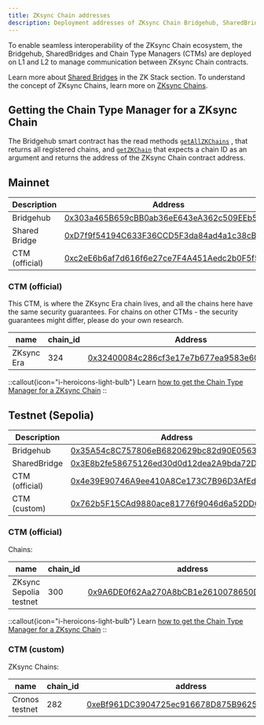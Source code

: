 ```yaml
---
title: ZKsync Chain addresses
description: Deployment addresses of ZKsync Chain Bridgehub, SharedBridge, and CTMs.
---
```


To enable seamless interoperability of the ZKsync Chain ecosystem,
the Bridgehub, SharedBridges and Chain Type Managers (CTMs) are deployed on L1 and L2 to
manage communication between ZKsync Chain contracts.

Learn more about [Shared Bridges](/zksync-protocol/contracts/l1-contracts/shared-bridges) in the ZK Stack section.
To understand the concept of ZKsync Chains, learn more on [ZKsync Chains](/zk-stack/zk-chains).

## Getting the Chain Type Manager for a ZKsync Chain

The Bridgehub smart contract has the read methods [`getAllZKChains`](https://github.com/matter-labs/era-contracts/blob/3d9fd025516ddaa3e259d9e2e9d572620f05786b/l1-contracts/contracts/bridgehub/Bridgehub.sol#L422)
, that returns all registered chains, and [`getZKChain`](https://github.com/matter-labs/era-contracts/blob/3d9fd025516ddaa3e259d9e2e9d572620f05786b/l1-contracts/contracts/bridgehub/Bridgehub.sol#L439)
that expects a chain ID as an argument and returns the address of the ZKsync Chain contract address.

## Mainnet

| Description    | Address |
| -------------- | ------- |
| Bridgehub      | [0x303a465B659cBB0ab36eE643eA362c509EEb5213](https://etherscan.io/address/0x303a465B659cBB0ab36eE643eA362c509EEb5213) |
| Shared Bridge  | [0xD7f9f54194C633F36CCD5F3da84ad4a1c38cB2cB](https://etherscan.io/address/0xD7f9f54194C633F36CCD5F3da84ad4a1c38cB2cB) |
| CTM (official) | [0xc2eE6b6af7d616f6e27ce7F4A451Aedc2b0F5f5C](https://etherscan.io/address/0xc2eE6b6af7d616f6e27ce7F4A451Aedc2b0F5f5C) |

### CTM (official)

This CTM, is where the ZKsync Era chain lives, and all the chains here have the same security guarantees.
For chains on other CTMs - the security guarantees might differ, please do your own research.

| name       | chain_id  |  Address  |
| ---------- | --------- |  --- |
| ZKsync Era | 324       | [0x32400084c286cf3e17e7b677ea9583e60a000324](https://etherscan.io/address/0x32400084c286cf3e17e7b677ea9583e60a000324) |

::callout{icon="i-heroicons-light-bulb"}
Learn [how to get the Chain Type Manager for a ZKsync Chain](#getting-the-chain-type-manager-for-a-zksync-chain)
::

## Testnet (Sepolia)

| Description    | Address |
| -------------- | ------- |
| Bridgehub      | [0x35A54c8C757806eB6820629bc82d90E056394C92](https://sepolia.etherscan.io/address/0x35A54c8C757806eB6820629bc82d90E056394C92) |
| SharedBridge   | [0x3E8b2fe58675126ed30d0d12dea2A9bda72D18Ae](https://sepolia.etherscan.io/address/0x3E8b2fe58675126ed30d0d12dea2A9bda72D18Ae) |
| CTM (official) | [0x4e39E90746A9ee410A8Ce173C7B96D3AfEd444a5](https://sepolia.etherscan.io/address/0x4e39E90746A9ee410A8Ce173C7B96D3AfEd444a5) |
| CTM (custom)   | [0x762b5F15CAd9880ace81776f9046d6a52DD67a9b](https://sepolia.etherscan.io/address/0x762b5F15CAd9880ace81776f9046d6a52DD67a9b) |

### CTM (official)

Chains:

| name                   | chain_id  | address                                                                                                                       |
|------------------------|-----------|-------------------------------------------------------------------------------------------------------------------------------|
| ZKsync Sepolia testnet | 300       | [0x9A6DE0f62Aa270A8bCB1e2610078650D539B1Ef9](https://sepolia.etherscan.io/address/0x9A6DE0f62Aa270A8bCB1e2610078650D539B1Ef9) |

::callout{icon="i-heroicons-light-bulb"}
Learn [how to get the Chain Type Manager for a ZKsync Chain](#getting-the-chain-type-manager-for-a-zksync-chain)
::

### CTM (custom)

ZKsync Chains:

| name            | chain_id  |  address                                                                                                                      |
| --------------- | --------- | ----------------------------------------------------------------------------------------------------------------------------- |
| Cronos testnet  | 282       | [0xeBf961DC3904725ec916678D875B9625d5F7C29f](https://sepolia.etherscan.io/address/0xeBf961DC3904725ec916678D875B9625d5F7C29f) |
